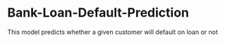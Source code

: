 # Bank-Loan-Default-Prediction
This model predicts whether a given customer will default on loan or not
